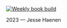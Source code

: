 [![Weekly book build](https://github.com/jessefh/www/actions/workflows/book-build.yml/badge.svg)](https://github.com/jessefh/www/actions/workflows/book-build.yml)

2023 — Jesse Haenen

